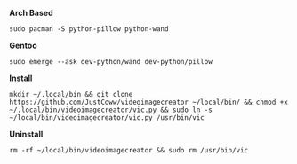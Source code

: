 **Arch Based**
  ```
  sudo pacman -S python-pillow python-wand
  ```  
**Gentoo**
  ```
  sudo emerge --ask dev-python/wand dev-python/pillow
  ```
**Install**
  ```
  mkdir ~/.local/bin && git clone https://github.com/JustCoww/videoimagecreator ~/local/bin/ && chmod +x ~/.local/bin/videoimagecreator/vic.py && sudo ln -s ~/local/bin/videoimagecreator/vic.py /usr/bin/vic
  ```
**Uninstall**
  ```
  rm -rf ~/local/bin/videoimagecreator && sudo rm /usr/bin/vic
  ```

